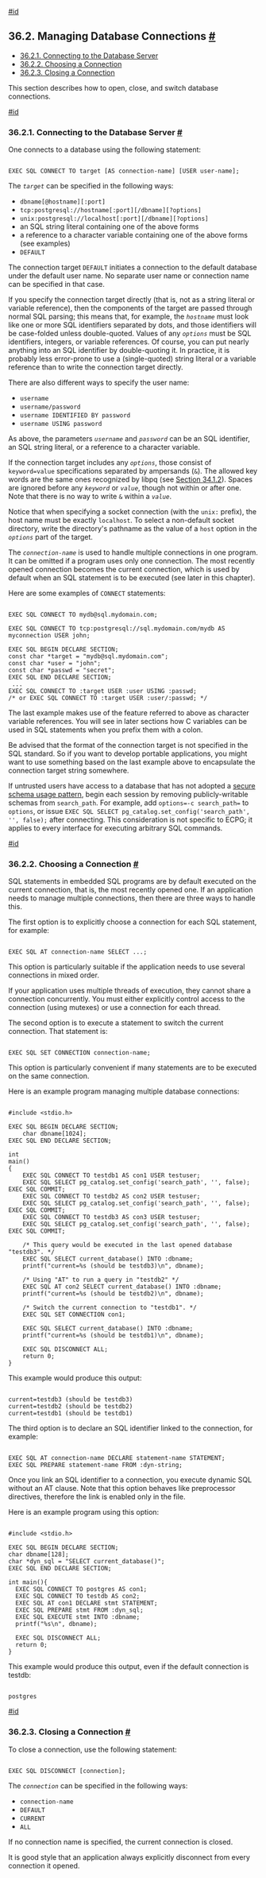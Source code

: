 [#id](#ECPG-CONNECT)

## 36.2. Managing Database Connections [#](#ECPG-CONNECT)

  * [36.2.1. Connecting to the Database Server](ecpg-connect#ECPG-CONNECTING)
  * [36.2.2. Choosing a Connection](ecpg-connect#ECPG-SET-CONNECTION)
  * [36.2.3. Closing a Connection](ecpg-connect#ECPG-DISCONNECT)

This section describes how to open, close, and switch database connections.

[#id](#ECPG-CONNECTING)

### 36.2.1. Connecting to the Database Server [#](#ECPG-CONNECTING)

One connects to a database using the following statement:

```

EXEC SQL CONNECT TO target [AS connection-name] [USER user-name];
```

The *`target`* can be specified in the following ways:

* `dbname[@hostname][:port]`
* `tcp:postgresql://hostname[:port][/dbname][?options]`
* `unix:postgresql://localhost[:port][/dbname][?options]`
* an SQL string literal containing one of the above forms
* a reference to a character variable containing one of the above forms (see examples)
* `DEFAULT`

The connection target `DEFAULT` initiates a connection to the default database under the default user name. No separate user name or connection name can be specified in that case.

If you specify the connection target directly (that is, not as a string literal or variable reference), then the components of the target are passed through normal SQL parsing; this means that, for example, the *`hostname`* must look like one or more SQL identifiers separated by dots, and those identifiers will be case-folded unless double-quoted. Values of any *`options`* must be SQL identifiers, integers, or variable references. Of course, you can put nearly anything into an SQL identifier by double-quoting it. In practice, it is probably less error-prone to use a (single-quoted) string literal or a variable reference than to write the connection target directly.

There are also different ways to specify the user name:

* `username`
* `username/password`
* `username IDENTIFIED BY password`
* `username USING password`

As above, the parameters *`username`* and *`password`* can be an SQL identifier, an SQL string literal, or a reference to a character variable.

If the connection target includes any *`options`*, those consist of `keyword=value` specifications separated by ampersands (`&`). The allowed key words are the same ones recognized by libpq (see [Section 34.1.2](libpq-connect#LIBPQ-PARAMKEYWORDS)). Spaces are ignored before any *`keyword`* or *`value`*, though not within or after one. Note that there is no way to write `&` within a *`value`*.

Notice that when specifying a socket connection (with the `unix:` prefix), the host name must be exactly `localhost`. To select a non-default socket directory, write the directory's pathname as the value of a `host` option in the *`options`* part of the target.

The *`connection-name`* is used to handle multiple connections in one program. It can be omitted if a program uses only one connection. The most recently opened connection becomes the current connection, which is used by default when an SQL statement is to be executed (see later in this chapter).

Here are some examples of `CONNECT` statements:

```

EXEC SQL CONNECT TO mydb@sql.mydomain.com;

EXEC SQL CONNECT TO tcp:postgresql://sql.mydomain.com/mydb AS myconnection USER john;

EXEC SQL BEGIN DECLARE SECTION;
const char *target = "mydb@sql.mydomain.com";
const char *user = "john";
const char *passwd = "secret";
EXEC SQL END DECLARE SECTION;
 ...
EXEC SQL CONNECT TO :target USER :user USING :passwd;
/* or EXEC SQL CONNECT TO :target USER :user/:passwd; */
```

The last example makes use of the feature referred to above as character variable references. You will see in later sections how C variables can be used in SQL statements when you prefix them with a colon.

Be advised that the format of the connection target is not specified in the SQL standard. So if you want to develop portable applications, you might want to use something based on the last example above to encapsulate the connection target string somewhere.

If untrusted users have access to a database that has not adopted a [secure schema usage pattern](ddl-schemas#DDL-SCHEMAS-PATTERNS), begin each session by removing publicly-writable schemas from `search_path`. For example, add `options=-c search_path=` to `options`, or issue `EXEC SQL SELECT pg_catalog.set_config('search_path', '', false);` after connecting. This consideration is not specific to ECPG; it applies to every interface for executing arbitrary SQL commands.

[#id](#ECPG-SET-CONNECTION)

### 36.2.2. Choosing a Connection [#](#ECPG-SET-CONNECTION)

SQL statements in embedded SQL programs are by default executed on the current connection, that is, the most recently opened one. If an application needs to manage multiple connections, then there are three ways to handle this.

The first option is to explicitly choose a connection for each SQL statement, for example:

```

EXEC SQL AT connection-name SELECT ...;
```

This option is particularly suitable if the application needs to use several connections in mixed order.

If your application uses multiple threads of execution, they cannot share a connection concurrently. You must either explicitly control access to the connection (using mutexes) or use a connection for each thread.

The second option is to execute a statement to switch the current connection. That statement is:

```

EXEC SQL SET CONNECTION connection-name;
```

This option is particularly convenient if many statements are to be executed on the same connection.

Here is an example program managing multiple database connections:

```

#include <stdio.h>

EXEC SQL BEGIN DECLARE SECTION;
    char dbname[1024];
EXEC SQL END DECLARE SECTION;

int
main()
{
    EXEC SQL CONNECT TO testdb1 AS con1 USER testuser;
    EXEC SQL SELECT pg_catalog.set_config('search_path', '', false); EXEC SQL COMMIT;
    EXEC SQL CONNECT TO testdb2 AS con2 USER testuser;
    EXEC SQL SELECT pg_catalog.set_config('search_path', '', false); EXEC SQL COMMIT;
    EXEC SQL CONNECT TO testdb3 AS con3 USER testuser;
    EXEC SQL SELECT pg_catalog.set_config('search_path', '', false); EXEC SQL COMMIT;

    /* This query would be executed in the last opened database "testdb3". */
    EXEC SQL SELECT current_database() INTO :dbname;
    printf("current=%s (should be testdb3)\n", dbname);

    /* Using "AT" to run a query in "testdb2" */
    EXEC SQL AT con2 SELECT current_database() INTO :dbname;
    printf("current=%s (should be testdb2)\n", dbname);

    /* Switch the current connection to "testdb1". */
    EXEC SQL SET CONNECTION con1;

    EXEC SQL SELECT current_database() INTO :dbname;
    printf("current=%s (should be testdb1)\n", dbname);

    EXEC SQL DISCONNECT ALL;
    return 0;
}
```

This example would produce this output:

```

current=testdb3 (should be testdb3)
current=testdb2 (should be testdb2)
current=testdb1 (should be testdb1)
```

The third option is to declare an SQL identifier linked to the connection, for example:

```

EXEC SQL AT connection-name DECLARE statement-name STATEMENT;
EXEC SQL PREPARE statement-name FROM :dyn-string;
```

Once you link an SQL identifier to a connection, you execute dynamic SQL without an AT clause. Note that this option behaves like preprocessor directives, therefore the link is enabled only in the file.

Here is an example program using this option:

```

#include <stdio.h>

EXEC SQL BEGIN DECLARE SECTION;
char dbname[128];
char *dyn_sql = "SELECT current_database()";
EXEC SQL END DECLARE SECTION;

int main(){
  EXEC SQL CONNECT TO postgres AS con1;
  EXEC SQL CONNECT TO testdb AS con2;
  EXEC SQL AT con1 DECLARE stmt STATEMENT;
  EXEC SQL PREPARE stmt FROM :dyn_sql;
  EXEC SQL EXECUTE stmt INTO :dbname;
  printf("%s\n", dbname);

  EXEC SQL DISCONNECT ALL;
  return 0;
}
```

This example would produce this output, even if the default connection is testdb:

```

postgres
```

[#id](#ECPG-DISCONNECT)

### 36.2.3. Closing a Connection [#](#ECPG-DISCONNECT)

To close a connection, use the following statement:

```

EXEC SQL DISCONNECT [connection];
```

The *`connection`* can be specified in the following ways:

* `connection-name`
* `DEFAULT`
* `CURRENT`
* `ALL`

If no connection name is specified, the current connection is closed.

It is good style that an application always explicitly disconnect from every connection it opened.